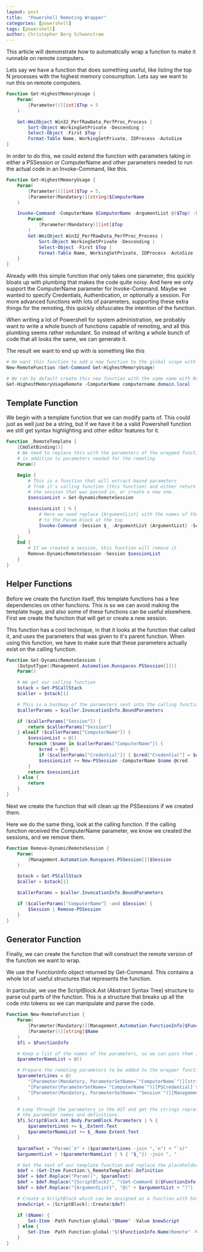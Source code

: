 ```yaml
---
layout: post
title:  "Powershell Remoting Wrapper"
categories: [powershell]
tags: [powershell]
author: Christopher Berg Schwanstrøm
---
```


This article will demonstrate how to automatically wrap a function to make it runnable on remote computers.

Lets say we have a function that does something useful, like listing the top N processes with the highest memory consumption. Lets say we want to run this on remote computers.

``` powershell
Function Get-HighestMemoryUsage {
    Param(
        [Parameter()][int]$Top = 5
    )

    Get-WmiObject Win32_PerfRawData_PerfProc_Process |
        Sort-Object WorkingSetPrivate -Descending |
        Select-Object -First $Top |
        Format-Table Name, WorkingSetPrivate, IDProcess -AutoSize
}
```

In order to do this, we could extend the function with parameters taking in either a PSSession or ComputerName and other parameters needed to run the actual code in an Invoke-Command, like this.

``` powershell
Function Get-HighestMemoryUsage {
    Param(
        [Parameter()][int]$Top = 5,
        [Parameter(Mandatory)][string]$ComputerName
    )

    Invoke-Command -ComputerName $ComputerName -ArgumentList @($Top) -ScriptBlock {
        Param(
            [Parameter(Mandatory)][int]$Top
        )
        Get-WmiObject Win32_PerfRawData_PerfProc_Process |
            Sort-Object WorkingSetPrivate -Descending |
            Select-Object -First $Top |
            Format-Table Name, WorkingSetPrivate, IDProcess -AutoSize
    }
}
```

Already with this simple function that only takes one parameter, this quickly bloats up with plumbing that makes the code quite noisy. And here we only support the ComputerName parameter for Invoke-Command. Maybe we wanted to specify Credentials, Authentication, or optionally a session. For more advanced functions with lots of parameters, supporting these extra things for the remoting, this quickly obfuscates the intention of the function.

When writing a lot of Powershell for system administration, we probably want to write a whole bunch of functions capable of remoting, and all this plumbing seems rather redundant. So instead of writing a whole bunch of code that all looks the same, we can generate it.

The result we want to end up with is something like this

``` powershell
# We want this function to add a new function to the global scope with remoting capabilities
New-RemoteFunction (Get-Command Get-HighestMemoryUsage)

# We can by default create this new function with the same name with Remote tacked on at the end
Get-HighestMemoryUsageRemote -ComputerName computername.domain.local
```
## Template Function

We begin with a template function that we can modify parts of. This could just as well just be a string, but if we have it be a valid Powershell function we still get syntax highlighting and other editor features for it.

``` powershell
Function _RemoteTemplate {
    [CmdletBinding()]
    # We need to replace this with the parameters of the wrapped function, 
    # in addition to parameters needed for the remoting
    Param()

    Begin {
        # This is a function that will extract bound parameters 
        # from it's calling function (this function) and either return
        # the session that was passed in, or create a new one.
        $sessionList = Get-DynamicRemoteSession

        $sessionList | % {
            # Here we need replace {ArgumentList} with the names of the parameters we added 
            # to the Param block at the top
            Invoke-Command -Session $_ -ArgumentList {ArgumentList} -ScriptBlock {ScriptBlock}
        }
    }
    End {
        # If we created a session, this function will remove it
        Remove-DynamicRemoteSession -Session $sessionList
    }
}

```

## Helper Functions

Before we create the function itself, this template functions has a few dependencies on other functions. This is so we can avoid making the template huge, and also some of these functions can be useful elsewhere. First we create the function that will get or create a new session.

This function has a cool technique, in that it looks at the function that called it, and uses the parameters that was given to it's parent function. When using this function, we have to make sure that these parameters actually exist on the calling function.

``` powershell
Function Get-DynamicRemoteSession {
    [OutputType([Management.Automation.Runspaces.PSSession[]])]
    Param()

    # We get our calling function
    $stack = Get-PSCallStack
    $caller = $stack[1]

    # This is a hashmap of the parameters sent into the calling function
    $callerParams = $caller.InvocationInfo.BoundParameters

    if ($callerParams["Session"]) {
        return $callerParams["Session"]
    } elseif ($callerParams["ComputerName"]) {
        $sessionList = @()
        foreach ($name in $callerParams["ComputerName"]) {
            $cred = @{}
            if ($callerParams["Credential"]) { $cred["Credential"] = $callerParams["Credential"]}
            $sessionList += New-PSSession -ComputerName $name @cred
        }
        return $sessionList
    } else {
        return
    }
}
```

Next we create the function that will clean up the PSSessions if we created them.

Here we do the same thing, look at the calling function. If the calling function received the ComputerName parameter, we know we created the sessions, and we remove them.

``` powershell
Function Remove-DynamicRemoteSession {
    Param(
        [Management.Automation.Runspaces.PSSession[]]$Session
    )

    $stack = Get-PSCallStack
    $caller = $stack[1]

    $callerParams = $caller.InvocationInfo.BoundParameters

    if ($callerParams["ComputerName"] -and $Session) {
        $Session | Remove-PSSession
    }
}
```
## Generator Function

Finally, we can create the function that will construct the remote version of the function we want to wrap.

We use the FunctionInfo object returned by Get-Command. This contains a whole lot of useful structures that represents the function.

In particular, we use the ScriptBlock.Ast (Abstract Syntax Tree) structure to parse out parts of the function. This is a structure that breaks up all the code into tokens so we can manipulate and parse the code.

``` powershell
Function New-RemoteFunction {
    Param(
        [Parameter(Mandatory)][Management.Automation.FunctionInfo]$FunctionInfo,
        [Parameter()][string]$Name
    )
    $fi = $FunctionInfo

    # Keep a list of the names of the parameters, so we can pass them into the Invoke-Command
    $parameterNameList = @()

    # Prepare the remoting parameters to be added to the wrapper function
    $parameterLines = @(
        "[Parameter(Mandatory, ParameterSetName=`"ComputerName`")][string[]]`$ComputerName",
        "[Parameter(ParameterSetName=`"ComputerName`")][PSCredential]`$Credential",
        "[Parameter(Mandatory, ParameterSetName=`"Session`")][Management.Automation.Runspaces.PSSession[]]`$Session"
    )

    # Loop through the parameters in the AST and get the strings representing
    # the parameter names and definitions.
    $fi.ScriptBlock.Ast.Body.ParamBlock.Parameters | % {
        $parameterLines += $_.Extent.Text
        $parameterNameList += $_.Name.Extent.Text
    }

    $paramText = "Param(`n" + ($parameterLines -join ",`n") + "`n)"
    $argumentList = ($parameterNameList | % { "$_"}) -join ", "

    # Get the text of our template function and replace the placeholders
    $def = (Get-Item Function:\_RemoteTemplate).Definition
    $def = $def.Replace("Param()", $paramText)
    $def = $def.Replace("{ScriptBlock}", "(Get-Command $($FunctionInfo.Name)).ScriptBlock")
    $def = $def.Replace("{ArgumentList}", "@(" + $argumentList + ")")

    # Create a ScriptBlock which can be assigned as a function with Set-Item
    $newScript = [ScriptBlock]::Create($def)

    if ($Name) {
        Set-Item -Path Function:global:"$Name" -Value $newScript
    } else {
        Set-Item -Path Function:global:"$($FunctionInfo.Name)Remote" -Value $newScript
    }
}
```

